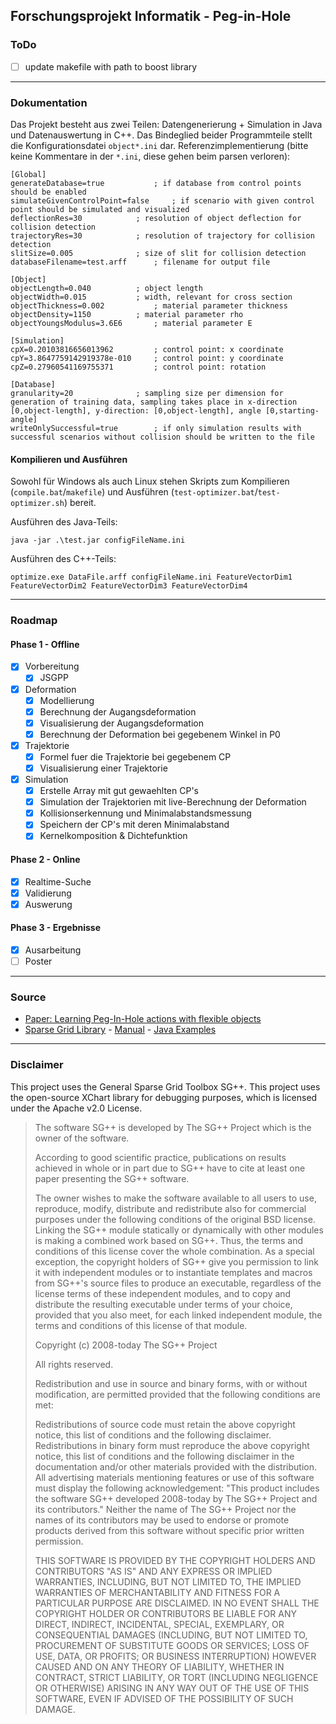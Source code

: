 ## Forschungsprojekt Informatik - Peg-in-Hole
### ToDo
+ [ ] update makefile with path to boost library
----
### Dokumentation
Das Projekt besteht aus zwei Teilen: Datengenerierung + Simulation in Java und Datenauswertung in C++. Das Bindeglied beider Programmteile stellt die Konfigurationsdatei `object*.ini` dar. Referenzimplementierung (bitte keine Kommentare in der `*.ini`, diese gehen beim parsen verloren):

    [Global]
    generateDatabase=true			; if database from control points should be enabled
    simulateGivenControlPoint=false		; if scenario with given control point should be simulated and visualized
    deflectionRes=30			; resolution of object deflection for collision detection
    trajectoryRes=30			; resolution of trajectory for collision detection
    slitSize=0.005				; size of slit for collision detection
    databaseFilename=test.arff		; filename for output file
    
    [Object]
    objectLength=0.040			; object length
    objectWidth=0.015			; width, relevant for cross section
    objectThickness=0.002			; material parameter thickness
    objectDensity=1150			; material parameter rho
    objectYoungsModulus=3.6E6		; material parameter E
    
    [Simulation]
    cpX=0.20103816656013962			; control point: x coordinate
    cpY=3.8647759142919378e-010		; control point: y coordinate
    cpZ=0.27960541169755371			; control point: rotation
    
    [Database]
    granularity=20				; sampling size per dimension for generation of training data, sampling takes place in x-direction [0,object-length], y-direction: [0,object-length], angle [0,starting-angle]
    writeOnlySuccessful=true		; if only simulation results with successful scenarios without collision should be written to the file

#### Kompilieren und Ausführen
Sowohl für Windows als auch Linux stehen Skripts zum Kompilieren (`compile.bat`/`makefile`) und Ausführen (`test-optimizer.bat`/`test-optimizer.sh`) bereit.

Ausführen des Java-Teils:

    java -jar .\test.jar configFileName.ini

Ausführen des C++-Teils:

	optimize.exe DataFile.arff configFileName.ini FeatureVectorDim1 FeatureVectorDim2 FeatureVectorDim3 FeatureVectorDim4
----
### Roadmap
#### Phase 1 - Offline
+ [x] Vorbereitung
	+ [x] JSGPP
+ [x] Deformation
	+ [x] Modellierung
	+ [x] Berechnung der Augangsdeformation
	+ [x] Visualisierung der Augangsdeformation
	+ [x] Berechnung der Deformation bei gegebenem Winkel in P0
+ [x] Trajektorie
	+ [x] Formel fuer die Trajektorie bei gegebenem CP
	+ [x] Visualisierung einer Trajektorie
+ [x] Simulation
	+ [x] Erstelle Array mit gut gewaehlten CP's
	+ [x] Simulation der Trajektorien mit live-Berechnung der Deformation
	+ [x] Kollisionserkennung und Minimalabstandsmessung
	+ [x] Speichern der CP's mit deren Minimalabstand
	+ [x] Kernelkomposition & Dichtefunktion

#### Phase 2 - Online
+ [x] Realtime-Suche
+ [x] Validierung
+ [x] Auswerung

####  Phase 3 - Ergebnisse
+ [x] Ausarbeitung
+ [ ] Poster
----
### Source
* [Paper: Learning Peg-In-Hole actions with flexible objects](https://www.researchgate.net/publication/265945436_Learning_Peg-In-Hole_actions_with_flexible_objects)
* [Sparse Grid Library](http://sgpp.sparsegrids.org/index.html) - [Manual](http://sgpp.sparsegrids.org/manual.html) - [Java Examples](http://sgpp.sparsegrids.org/examples_java.html)
---
### Disclaimer
This project uses the General Sparse Grid Toolbox SG++.
This project uses the open-source XChart library for debugging purposes, which is licensed under the Apache v2.0 License.

> The software SG++ is developed by The SG++ Project which is the
> owner of the software.
> 
> According to good scientific practice, publications on results
> achieved in whole or in part due to SG++ have to cite at least one
> paper presenting the SG++ software.
> 
> The owner wishes to make the software available to all users to use,
> reproduce, modify, distribute and redistribute also for commercial
> purposes under the following conditions of the original BSD
> license. Linking the SG++ module statically or dynamically with other
> modules is making a combined work based on SG++. Thus, the terms and
> conditions of this license cover the whole combination. As a special
> exception, the copyright holders of SG++ give you permission to link
> it with independent modules or to instantiate templates and macros
> from SG++'s source files to produce an executable, regardless of the
> license terms of these independent modules, and to copy and distribute
> the resulting executable under terms of your choice, provided that you
> also meet, for each linked independent module, the terms and
> conditions of this license of that module.
> 
> 
> Copyright (c) 2008-today The SG++ Project
> 
> All rights reserved.
> 
> Redistribution and use in source and binary forms, with or without
> modification, are permitted provided that the following conditions are
> met:
> 
>  Redistributions of source code must retain the above copyright notice, this
>     list of conditions and the following disclaimer.
>  Redistributions in binary form must reproduce the above copyright notice,
>     this list of conditions and the following disclaimer in the documentation
>     and/or other materials provided with the distribution.
>  All advertising materials mentioning features or use of this software must
>     display the following acknowledgement: "This product includes the software
>     SG++ developed 2008-today by The SG++ Project and its contributors."
>  Neither the name of The SG++ Project nor the names of its contributors
>     may be used to endorse or promote products derived from this software
>     without specific prior written permission.
> 
> THIS SOFTWARE IS PROVIDED BY THE COPYRIGHT HOLDERS AND CONTRIBUTORS
> "AS IS" AND ANY EXPRESS OR IMPLIED WARRANTIES, INCLUDING, BUT NOT
> LIMITED TO, THE IMPLIED WARRANTIES OF MERCHANTABILITY AND FITNESS FOR
> A PARTICULAR PURPOSE ARE DISCLAIMED. IN NO EVENT SHALL THE COPYRIGHT
> HOLDER OR CONTRIBUTORS BE LIABLE FOR ANY DIRECT, INDIRECT, INCIDENTAL,
> SPECIAL, EXEMPLARY, OR CONSEQUENTIAL DAMAGES (INCLUDING, BUT NOT
> LIMITED TO, PROCUREMENT OF SUBSTITUTE GOODS OR SERVICES; LOSS OF USE,
> DATA, OR PROFITS; OR BUSINESS INTERRUPTION) HOWEVER CAUSED AND ON ANY
> THEORY OF LIABILITY, WHETHER IN CONTRACT, STRICT LIABILITY, OR TORT
> (INCLUDING NEGLIGENCE OR OTHERWISE) ARISING IN ANY WAY OUT OF THE USE
> OF THIS SOFTWARE, EVEN IF ADVISED OF THE POSSIBILITY OF SUCH DAMAGE.